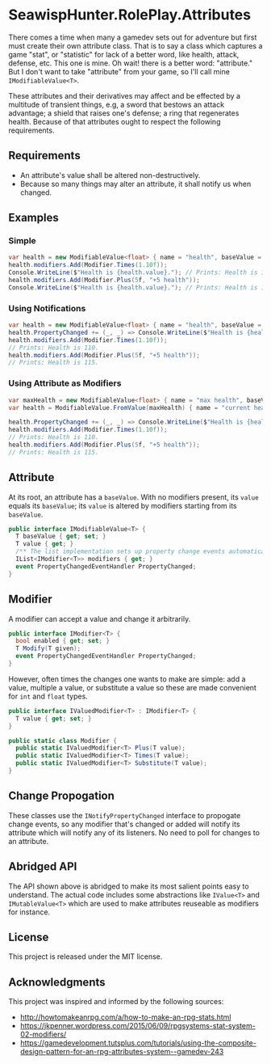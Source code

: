 # SeawispHunter.RolePlay.Attributes

There comes a time when many a gamedev sets out for adventure but first must
create their own attribute class. That is to say a class which captures a game
"stat", or "statistic" for lack of a better word, like health, attack, defense,
etc. This one is mine. Oh wait! there is a better word: "attribute." But I don't
want to take "attribute" from your game, so I'll call mine
`IModifiableValue<T>`.

These attributes and their derivatives may affect and be effected by a multitude
of transient things, e.g, a sword that bestows an attack advantage; a shield
that raises one's defense; a ring that regenerates health. Because of that
attributes ought to respect the following requirements.

## Requirements

* An attribute's value shall be altered non-destructively. 
* Because so many things may alter an attribute, it shall notify us when changed.

## Examples

### Simple

``` c#
var health = new ModifiableValue<float> { name = "health", baseValue = 100f };
health.modifiers.Add(Modifier.Times(1.10f));
Console.WriteLine($"Health is {health.value}."); // Prints: Health is 110.
health.modifiers.Add(Modifier.Plus(5f, "+5 health"));
Console.WriteLine($"Health is {health.value}."); // Prints: Health is 115.
```

### Using Notifications

``` c#
var health = new ModifiableValue<float> { name = "health", baseValue = 100f };
health.PropertyChanged += (_, _) => Console.WriteLine($"Health is {health.value}.");
health.modifiers.Add(Modifier.Times(1.10f));
// Prints: Health is 110.
health.modifiers.Add(Modifier.Plus(5f, "+5 health"));
// Prints: Health is 115.
```

### Using Attribute as Modifiers

``` c#
var maxHealth = new ModifiableValue<float> { name = "max health", baseValue = 100f };
var health = ModifiableValue.FromValue(maxHealth) { name = "current health" };

health.PropertyChanged += (_, _) => Console.WriteLine($"Health is {health.value}.");
health.modifiers.Add(Modifier.Times(1.10f));
// Prints: Health is 110.
health.modifiers.Add(Modifier.Plus(5f, "+5 health"));
// Prints: Health is 115.
```

## Attribute

At its root, an attribute has a `baseValue`. With no modifiers present, its
`value` equals its `baseValue`; its `value` is altered by modifiers starting
from its `baseValue`.

``` c#
public interface IModifiableValue<T> {
  T baseValue { get; set; }
  T value { get; }
  /** The list implementation sets up property change events automatically. */
  IList<IModifier<T>> modifiers { get; }
  event PropertyChangedEventHandler PropertyChanged;
}
```

## Modifier

A modifier can accept a value and change it arbitrarily. 

``` c#
public interface IModifier<T> {
  bool enabled { get; set; }
  T Modify(T given);
  event PropertyChangedEventHandler PropertyChanged;
}
```

However, often times the changes one wants to make are simple: add a value,
multiple a value, or substitute a value so these are made convenient for `int`
and `float` types.

``` c#
public interface IValuedModifier<T> : IModifier<T> {
  T value { get; set; }
}

public static class Modifier {
  public static IValuedModifier<T> Plus(T value);
  public static IValuedModifier<T> Times(T value);
  public static IValuedModifier<T> Substitute(T value);
}
```

## Change Propogation

These classes use the `INotifyPropertyChanged` interface to propogate change
events, so any modifier that's changed or added will notify its attribute which
will notify any of its listeners. No need to poll for changes to an attribute.

## Abridged API

The API shown above is abridged to make its most salient points easy to
understand. The actual code includes some abstractions like `IValue<T>` and
`IMutableValue<T>` which are used to make attributes reuseable as modifiers
for instance.

## License

This project is released under the MIT license.

## Acknowledgments

This project was inspired and informed by the following sources:

- http://howtomakeanrpg.com/a/how-to-make-an-rpg-stats.html
- https://jkpenner.wordpress.com/2015/06/09/rpgsystems-stat-system-02-modifiers/
- https://gamedevelopment.tutsplus.com/tutorials/using-the-composite-design-pattern-for-an-rpg-attributes-system--gamedev-243
